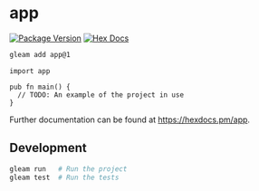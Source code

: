 # app

[![Package Version](https://img.shields.io/hexpm/v/app)](https://hex.pm/packages/app)
[![Hex Docs](https://img.shields.io/badge/hex-docs-ffaff3)](https://hexdocs.pm/app/)

```sh
gleam add app@1
```
```gleam
import app

pub fn main() {
  // TODO: An example of the project in use
}
```

Further documentation can be found at <https://hexdocs.pm/app>.

## Development

```sh
gleam run   # Run the project
gleam test  # Run the tests
```
